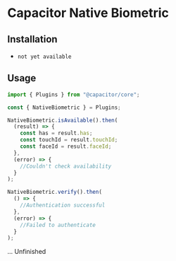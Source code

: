 # Capacitor Native Biometric

## Installation

- `not yet available`

## Usage

```ts
import { Plugins } from "@capacitor/core";

const { NativeBiometric } = Plugins;

NativeBiometric.isAvailable().then(
  (result) => {
    const has = result.has;
    const touchId = result.touchId;
    const faceId = result.faceId;
  },
  (error) => {
    //Couldn't check availability
  }
);

NativeBiometric.verify().then(
  () => {
    //Authentication successful
  },
  (error) => {
    //Failed to authenticate
  }
);
```

... Unfinished

